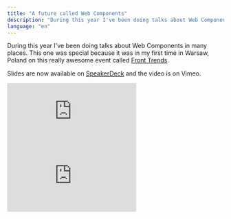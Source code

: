 ```yaml
---
title: "A future called Web Components"
description: "During this year I've been doing talks about Web Components in many places. This one was special because it was in my first time in Warsaw, Poland on this really awesome event called Front Trends."
language: "en"
---
```


<p>During this year I've been doing talks about Web Components in many places. This one was special because it was in my first time in Warsaw, Poland on this really awesome event called <a href="http://2014.front-trends.com/">Front Trends</a>.</p>

<p>Slides are now available on <a href="https://speakerdeck.com/zenorocha/a-future-called-web-components">SpeakerDeck</a> and the video is on Vimeo.</p>

<div class="video-wrap">
  <iframe src="http://player.vimeo.com/video/97308701" frameborder="0" allowfullscreen="true">
  </iframe>
</div>

<!-- more -->

<div class="video-wrap">
  <iframe src="http://player.vimeo.com/video/96197683" frameborder="0" allowfullscreen="true">
  </iframe>
</div>